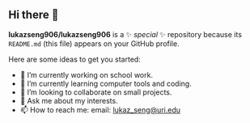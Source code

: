 ## Hi there 👋


**lukazseng906/lukazseng906** is a ✨ _special_ ✨ repository because its `README.md` (this file) appears on your GitHub profile.

Here are some ideas to get you started:

- 🔭 I’m currently working on school work.
- 🌱 I’m currently learning computer tools and coding.
- 👯 I’m looking to collaborate on small projects.
- 💬 Ask me about my interests. 
- 📫 How to reach me: email: lukaz_seng@uri.edu


